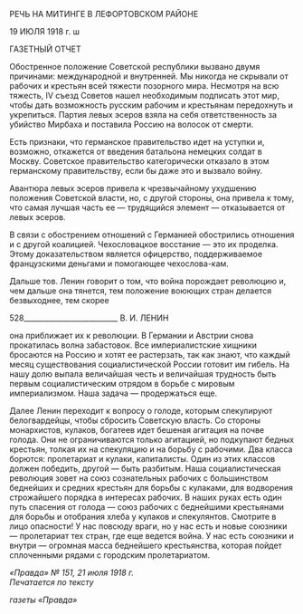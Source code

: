 РЕЧЬ НА МИТИНГЕ В ЛЕФОРТОВСКОМ РАЙОНЕ

19 ИЮЛЯ 1918 г. ш

ГАЗЕТНЫЙ ОТЧЕТ

Обостренное положение Советской республики вызвано двумя причинами: между­народной и внутренней. Мы никогда не скрывали от рабочих и крестьян всей тяжести позорного мира. Несмотря на всю тяжесть, IV съезд Советов нашел необходимым под­писать этот мир, чтобы дать возможность русским рабочим и крестьянам передохнуть и укрепиться. Партия левых эсеров взяла на себя ответственность за убийство Мирбаха и поставила Россию на волосок от смерти.

Есть признаки, что германское правительство идет на уступки и, возможно, откажет­ся от введения батальона немецких солдат в Москву. Советское правительство катего­рически отказало в этом германскому правительству, если бы даже это и вызвало вой­ну.

Авантюра левых эсеров привела к чрезвычайному ухудшению положения Советской власти, но, с другой стороны, она привела к тому, что самая лучшая часть ее — трудя­щийся элемент — отказывается от левых эсеров.

В связи с обострением отношений с Германией обострились отношения и с другой коалицией. Чехословацкое восстание — это их проделка. Этому доказательством явля­ется офицерство, поддерживаемое французскими деньгами и помогающее чехослова-кам.

Дальше тов. Ленин говорит о том, что война порождает революцию и, чем дальше она тянется, тем положение воюющих стран делается безвыходнее, тем скорее

  

528__________________________ В. И. ЛЕНИН

она приближает их к революции. В Германии и Австрии снова прокатилась волна за­бастовок. Все империалистские хищники бросаются на Россию и хотят ее растерзать, так как знают, что каждый месяц существования социалистической России готовит им гибель. На нашу долю выпала величайшая честь и величайшая трудность быть первым социалистическим отрядом в борьбе с мировым империализмом. Наша задача — про­держаться еще.

Далее Ленин переходит к вопросу о голоде, которым спекулируют белогвардейцы, чтобы сбросить Советскую власть. Со стороны монархистов, кулаков, богатеев идет бешеная агитация на почве голода. Они не ограничиваются только агитацией, но под­купают бедных крестьян, толкая их на спекуляцию и на борьбу с рабочими. Два класса борются: пролетариат и кулаки, капиталисты. Один из этих классов должен победить, другой — быть разбитым. Наша социалистическая революция зовет на союз сознатель­ных рабочих с большинством беднейших и средних крестьян для борьбы с кулаками, для водворения строжайшего порядка в интересах рабочих. В наших руках есть один путь спасения от голода — союз рабочих с беднейшими крестьянами для борьбы и ото­брания хлеба у кулаков и спекулянтов. Смотрите в лицо опасности! У нас повсюду вра­ги, но у нас есть и новые союзники — пролетариат тех стран, где еще ведется война. У нас есть союзники и внутри — огромная масса беднейшего крестьянства, которая пой­дет сплоченными рядами с городским пролетариатом.

_«Правда» № 151, 21 июля 1918 г.                                                            Печатается по тексту_

_газеты «Правда»_